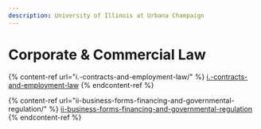 ```yaml
---
description: University of Illinois at Urbana Champaign
---
```


# Corporate & Commercial Law

{% content-ref url="i.-contracts-and-employment-law/" %}
[i.-contracts-and-employment-law](i.-contracts-and-employment-law/)
{% endcontent-ref %}

{% content-ref url="ii-business-forms-financing-and-governmental-regulation/" %}
[ii-business-forms-financing-and-governmental-regulation](ii-business-forms-financing-and-governmental-regulation/)
{% endcontent-ref %}
